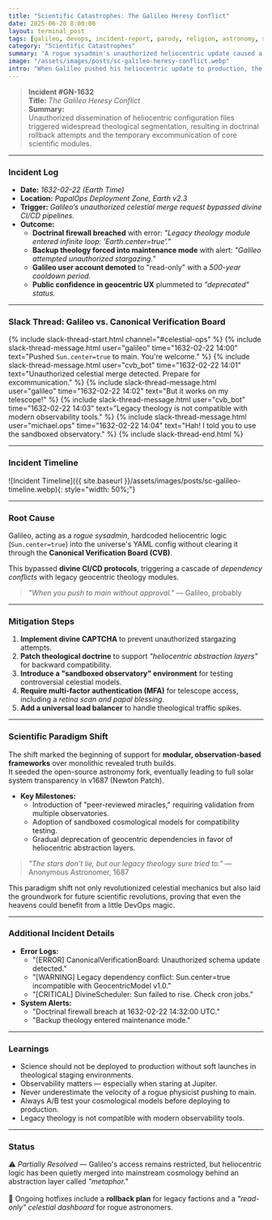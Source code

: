 ```yaml
---
title: "Scientific Catastrophes: The Galileo Heresy Conflict"
date: 2025-06-20 8:00:00
layout: terminal_post
tags: [galileo, devops, incident-report, parody, religion, astronomy, scientific-catastrophes]
category: "Scientific Catastrophes"
summary: "A rogue sysadmin's unauthorized heliocentric update caused a cascade of dependency conflicts in the universe's legacy theology system."
image: "/assets/images/posts/sc-galileo-heresy-conflict.webp"
intro: "When Galileo pushed his heliocentric update to production, the universe's legacy theology system wasn't ready for the paradigm shift. Here's how it all spiraled out of orbit."
---
```


> **Incident #GN-1632**  
> **Title:** *The Galileo Heresy Conflict*  
> **Summary:**  
> Unauthorized dissemination of heliocentric configuration files triggered widespread theological segmentation, resulting in doctrinal rollback attempts and the temporary excommunication of core scientific modules.

---

### Incident Log
- **Date:** *1632-02-22 (Earth Time)*
- **Location:** *PapalOps Deployment Zone, Earth v2.3*
- **Trigger:** *Galileo’s unauthorized celestial merge request bypassed divine CI/CD pipelines.*
- **Outcome:**  
  - **Doctrinal firewall breached** with error: *"Legacy theology module entered infinite loop: 'Earth.center=true'."*  
  - **Backup theology forced into maintenance mode** with alert: *"Galileo attempted unauthorized stargazing."*  
  - **Galileo user account demoted** to "read-only" with a *500-year cooldown period.*  
  - **Public confidence in geocentric UX** plummeted to *"deprecated" status.*

---

### Slack Thread: Galileo vs. Canonical Verification Board

{% include slack-thread-start.html channel="#celestial-ops" %}
{% include slack-thread-message.html user="galileo" time="1632-02-22 14:00" text="Pushed `Sun.center=true` to main. You're welcome." %}
{% include slack-thread-message.html user="cvb_bot" time="1632-02-22 14:01" text="Unauthorized celestial merge detected. Prepare for excommunication." %}
{% include slack-thread-message.html user="galileo" time="1632-02-22 14:02" text="But it works on my telescope!" %}
{% include slack-thread-message.html user="cvb_bot" time="1632-02-22 14:03" text="Legacy theology is not compatible with modern observability tools." %}
{% include slack-thread-message.html user="michael.ops" time="1632-02-22 14:04" text="Hah! I told you to use the sandboxed observatory." %}
{% include slack-thread-end.html %}

---

### Incident Timeline  

![Incident Timeline]({{ site.baseurl }}/assets/images/posts/sc-galileo-timeline.webp){: style="width: 50%;"}

---

### Root Cause
Galileo, acting as a *rogue sysadmin*, hardcoded heliocentric logic (`Sun.center=true`) into the universe's YAML config without clearing it through the **Canonical Verification Board (CVB)**.  

This bypassed **divine CI/CD protocols**, triggering a cascade of *dependency conflicts* with legacy geocentric theology modules.  

> *"When you push to main without approval."* — Galileo, probably

---

### Mitigation Steps
1. **Implement divine CAPTCHA** to prevent unauthorized stargazing attempts.
2. **Patch theological doctrine** to support *"heliocentric abstraction layers"* for backward compatibility.
3. **Introduce a "sandboxed observatory" environment** for testing controversial celestial models.
4. **Require multi-factor authentication (MFA)** for telescope access, including a *retina scan and papal blessing.*
5. **Add a universal load balancer** to handle theological traffic spikes.

---

### Scientific Paradigm Shift

The shift marked the beginning of support for **modular, observation-based frameworks** over monolithic revealed truth builds.  
It seeded the open-source astronomy fork, eventually leading to full solar system transparency in v1687 (Newton Patch).  

- **Key Milestones:**
  - Introduction of "peer-reviewed miracles," requiring validation from multiple observatories.
  - Adoption of sandboxed cosmological models for compatibility testing.
  - Gradual deprecation of geocentric dependencies in favor of heliocentric abstraction layers.

> *"The stars don't lie, but our legacy theology sure tried to."* — Anonymous Astronomer, 1687

This paradigm shift not only revolutionized celestial mechanics but also laid the groundwork for future scientific revolutions, proving that even the heavens could benefit from a little DevOps magic.

---

### Additional Incident Details
- **Error Logs:**
  - "[ERROR] CanonicalVerificationBoard: Unauthorized schema update detected."
  - "[WARNING] Legacy dependency conflict: Sun.center=true incompatible with GeocentricModel v1.0."
  - "[CRITICAL] DivineScheduler: Sun failed to rise. Check cron jobs."
- **System Alerts:**
  - "Doctrinal firewall breach at 1632-02-22 14:32:00 UTC."
  - "Backup theology entered maintenance mode."

---

### Learnings
- Science should not be deployed to production without soft launches in theological staging environments.
- Observability matters — especially when staring at Jupiter.
- Never underestimate the velocity of a rogue physicist pushing to main.
- Always A/B test your cosmological models before deploying to production.
- Legacy theology is not compatible with modern observability tools.

---

### Status
⚠️ *Partially Resolved* — Galileo's access remains restricted, but heliocentric logic has been quietly merged into mainstream cosmology behind an abstraction layer called *"metaphor."*  
<br/>
🔄 Ongoing hotfixes include a **rollback plan** for legacy factions and a *"read-only" celestial dashboard* for rogue astronomers.

